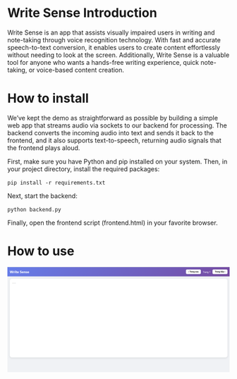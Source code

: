 # Write Sense Introduction
Write Sense is an app that assists visually impaired users in writing and note-taking through voice recognition technology. With fast and accurate speech-to-text conversion, it enables users to create content effortlessly without needing to look at the screen. Additionally, Write Sense is a valuable tool for anyone who wants a hands-free writing experience, quick note-taking, or voice-based content creation.
# How to install
We’ve kept the demo as straightforward as possible by building a simple web app that streams audio via sockets to our backend for processing. The backend converts the incoming audio into text and sends it back to the frontend, and it also supports text-to-speech, returning audio signals that the frontend plays aloud.

First, make sure you have Python and pip installed on your system. Then, in your project directory, install the required packages:
```
pip install -r requirements.txt 
```
Next, start the backend:
```
python backend.py
```
Finally, open the frontend script (frontend.html) in your favorite browser.
# How to use

![1](https://github.com/AI4LI-Language/write-sense/blob/main/demo.png)
